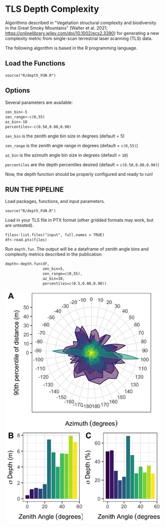 # TLS Depth Complexity

Algorithms described in "Vegetation structural complexity and biodiversity in the Great Smoky Mountains" (Walter et al. 2021; https://onlinelibrary.wiley.com/doi/10.1002/ecs2.3390) for generating a new complexity metric from single-scan terrestrial laser scanning (TLS) data. 

The following algorithm is based in the R programming language.

## Load the Functions

```{r,echo=FALSE}
source("R/depth_FUN.R")
```

## Options
Several parameters are available: 

```{r,echo=FALSE}
zen_bin<-5
zen_range<-c(0,55)
az_bin<-10
percentiles<-c(0.50,0.80,0.90)
```

`zen_bin` is the zenith angle bin size in degrees (default = 5)

`zen_range` is the zenith angle range in degrees (default = `c(0,55)`)

`az_bin` is the azimuth angle bin size in degrees (default = `10`)

`percentiles` are the depth percentiles desired (default = `c(0.50,0.80,0.90)`)
 
Now, the depth function should be properly configured and ready to run!

## RUN THE PIPELINE
Load packages, functions, and input parameters.
```{r,echo=FALSE}
source("R/depth_FUN.R")
```

Load in your TLS file in PTX format (other gridded formats may work, but are untested).
```{r,echo=FALSE}
files<-list.files("input", full.names = TRUE)
df<-read.ptx(files)
```

Run `depth.fun`. The output will be a dataframe of zenith angle bins and complexity metrics described in the publication.
```{r,echo=TRUE}
depth<-depth.fun(df, 
                 zen_bin=5, 
                 zen_range=c(0,55), 
                 az_bin=10, 
                 percentiles=c(0.5,0.80,0.90))
```

![depth](output/plot_radius_depth_metrics.png)

